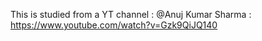 This is studied from a YT channel : @Anuj Kumar Sharma : https://www.youtube.com/watch?v=Gzk9QiJQ140

